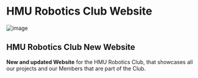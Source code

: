 # HMU Robotics Club Website

![image](https://github.com/HMU-Robotics/HMU_Website/assets/68197873/950ccf5b-dec7-4757-8ec4-e1b872bd521a)


## HMU Robotics Club New Website

**New and updated Website** for the HMU Robotics Club, that showcases all our projects and our Members that are part of the Club.


